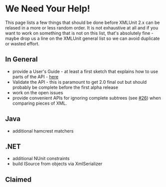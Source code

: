 We Need Your Help!
==================

This page lists a few things that should be done before XMLUnit 2.x
can be relased in a more or less random order.  It is not exhaustive
at all and if you want to work on something that is not on this list,
that's absolutely fine - maybe drop us a line on the XMLUnit general
list so we can avoid duplicate or wasted effort.

In General
----------

* provide a User's Guide - at least a first sketch that explains how
  to use parts of the API - [here](https://github.com/xmlunit/user-guide/wiki)
* Validate the API - this is paramount to get 2.0 final out but should
  probably be complete before the first alpha release
* work on the open issues
* provide convenient APIs for ignoring complete subtrees (see
  [#26](https://github.com/xmlunit/xmlunit/issues/26))
  when comparing pieces of XML.

Java
----

* additional hamcrest matchers

.NET
----

* additional NUnit constraints
* build ISource from objects via XmlSerializer

Claimed
-------

